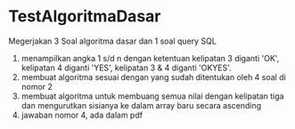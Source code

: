 # TestAlgoritmaDasar
Megerjakan 3 Soal algoritma dasar dan 1 soal query SQL
1. menampilkan angka 1 s/d n dengan ketentuan kelipatan 3 diganti 'OK', kelipatan 4 diganti 'YES', kelipatan 3 & 4 diganti 'OKYES'.
2. membuat algoritma sesuai dengan yang sudah ditentukan oleh 4 soal di nomor 2
3. membuat algoritma untuk membuang semua nilai dengan kelipatan tiga dan mengurutkan sisianya ke dalam array baru secara ascending
4. jawaban nomor 4, ada dalam pdf
